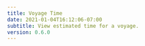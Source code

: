 ```yaml
---
title: Voyage Time
date: 2021-01-04T16:12:06-07:00
subtitle: View estimated time for a voyage.
version: 0.6.0
---
```

